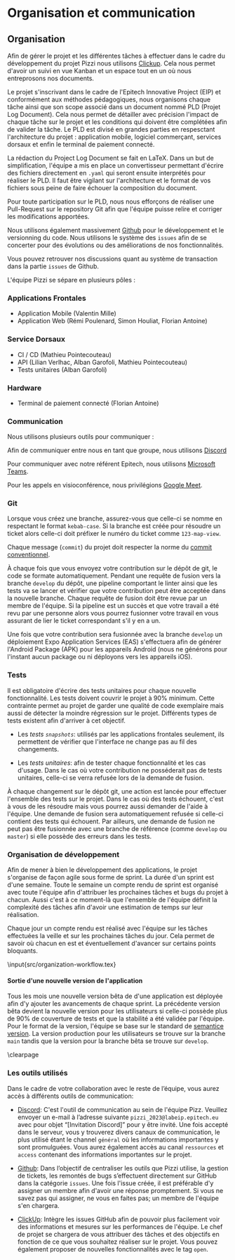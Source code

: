 # Organisation et communication

## Organisation

Afin de gérer le projet et les différentes tâches à effectuer dans le cadre du développement du projet Pizzi nous utilisons [Clickup](https://clickup.com). Cela nous permet d'avoir un suivi en vue Kanban et un espace tout en un où nous entreprosons nos documents.

Le projet s'inscrivant dans le cadre de l'Epitech Innovative Project (EIP) et conformément aux méthodes pédagogiques, nous organisons chaque tâche ainsi que son scope associé dans un document nommé PLD (Projet Log Document). Cela nous permet de détailler avec précision l'impact de chaque tâche sur le projet et les conditions qui doivent être complétées afin de valider la tâche. Le PLD est divisé en grandes parties en respesctant l'architecture du projet : application mobile, logiciel commerçant, services dorsaux et enfin le terminal de paiement connecté.

La rédaction du Project Log Document se fait en LaTeX. Dans un but de simplification, l'équipe a mis en place un convertisseur permettant d'écrire des fichiers directement en `.yaml` qui seront ensuite interprétés pour réaliser le PLD. Il faut être vigilant sur l'architecture et le format de vos fichiers sous peine de faire échouer la composition du document.

Pour toute participation sur le PLD, nous nous efforçons de réaliser une Pull-Request sur le repository Git afin que l'équipe puisse relire et corriger les modifications apportées.

Nous utilisons également massivement [Github](https://github.com) pour le développement et le versionning du code. Nous utilisons le système des `issues` afin de se concerter pour des évolutions ou des améliorations de nos fonctionnalités. 

Vous pouvez retrouver nos discussions quant au système de transaction dans la partie `issues` de Github.

L'équipe Pizzi se sépare en plusieurs pôles :

### Applications Frontales

- Application Mobile (Valentin Mille)
- Application Web (Rémi Poulenard, Simon Houliat, Florian Antoine)

### Service Dorsaux

- CI / CD (Mathieu Pointecouteau)
- API (Lilian Verlhac, Alban Garofoli, Mathieu Pointecouteau)
- Tests unitaires (Alban Garofoli)

### Hardware

- Terminal de paiement connecté (Florian Antoine)

### Communication

Nous utilisons plusieurs outils pour communiquer :

Afin de communiquer entre nous en tant que groupe, nous utilisons [Discord](https://discord.com)

Pour communiquer avec notre référent Epitech, nous utilisons [Microsoft Teams](https://www.microsoft.com/fr-fr/microsoft-teams/group-chat-software).

Pour les appels en visioconférence, nous privilégions [Google Meet](https://meet.google.com).

### Git

Lorsque vous créez une branche, assurez-vous que celle-ci se nomme en respectant le format `kebab-case`. Si la branche est créée pour résoudre un ticket alors celle-ci doit préfixer le numéro du ticket comme `123-map-view`.

Chaque message (`commit`) du projet doit respecter la norme du [commit conventionnel](https://www.conventionalcommits.org/en/v1.0.0/).

À chaque fois que vous envoyez votre contribution sur le dépôt de git, le code se formate automatiquement. Pendant une requête de fusion vers la branche `develop` du dépôt, une pipeline comportant le linter ainsi que les tests va se lancer et vérifier que votre contribution peut être acceptée dans la nouvelle branche. Chaque requête de fusion doit être revue par un membre de l'équipe. Si la pipeline est un succès et que votre travail a été revu par une personne alors vous pourrez fusionner votre travail en vous assurant de lier le ticket correspondant s'il y en a un.

Une fois que votre contribution sera fusionnée avec la branche `develop` un déploiement Expo Application Services (EAS) s'effectuera afin de générer l'Android Package (APK) pour les appareils Android (nous ne générons pour l'instant aucun package ou ni déployons vers les appareils iOS).

### Tests

Il est obligatoire d'écrire des tests unitaires pour chaque nouvelle fonctionnalité. Les tests doivent couvrir le projet à 90% minimum. Cette contrainte permet au projet de garder une qualité de code exemplaire mais aussi de détecter la moindre régression sur le projet. Différents types de tests existent afin d'arriver à cet objectif.

- Les *tests `snapshots`*: utilisés par les applications frontales seulement, ils permettent de vérifier que l'interface ne change pas au fil des changements.

- Les *tests unitaires*: afin de tester chaque fonctionnalité et les cas d'usage. Dans le cas où votre contribution ne posséderait pas de tests unitaires, celle-ci se verra refusée lors de la demande de fusion.

À chaque changement sur le dépôt git, une action est lancée pour effectuer l'ensemble des tests sur le projet. Dans le cas où des tests échouent, c'est à vous de les résoudre mais vous pourrez aussi demander de l'aide à l'équipe. Une demande de fusion sera automatiquement refusée si celle-ci contient des tests qui échouent. Par ailleurs, une demande de fusion ne peut pas être fusionnée avec une branche de référence (comme `develop` ou `master`) si elle possède des erreurs dans les tests.

### Organisation de développement

Afin de mener à bien le développement des applications, le projet s'organise de façon agile sous forme de sprint. La durée d'un sprint est d'une semaine. Toute le semaine un compte rendu de sprint est organisé avec toute l'équipe afin d'attribuer les prochaines tâches et bugs du projet à chacun. Aussi c'est à ce moment-là que l'ensemble de l'équipe définit la complexité des tâches afin d'avoir une estimation de temps sur leur réalisation.

Chaque jour un compte rendu est réalisé avec l'équipe sur les tâches effectuées la veille et sur les prochaines tâches du jour. Cela permet de savoir où chacun en est et éventuellement d'avancer sur certains points bloquants.

\input{src/organization-workflow.tex}

#### Sortie d'une nouvelle version de l'application

Tous les mois une nouvelle version bêta de d'une application est déployée afin d'y ajouter les avancements de chaque sprint. La précédente version bêta devient la nouvelle version pour les utilisateurs si celle-ci possède plus de 90% de couverture de tests et que la stabilité a été validée par l'équipe. Pour le format de la version, l'équipe se base sur le standard de [semantice version](https://semver.org.). La version production pour les utilisateurs se trouve sur la branche `main` tandis que la version pour la branche bêta se trouve sur `develop`.

\clearpage

### Les outils utilisés

Dans le cadre de votre collaboration avec le reste de l’équipe, vous aurez accès à différents outils de communication:

- [Discord](https://discord.com): C'est l'outil de communication au sein de l'équipe Pizz. Veuillez envoyer un e-mail à l’adresse suivante `pizzi_2023@labeip.epitech.eu` avec pour objet “[Invitation Discord]” pour y être invité. Une fois accepté dans le serveur, vous y trouverez divers canaux de communication, le plus utilisé étant le channel `général` où les informations importantes y sont promulguées. Vous aurez également accès au canal `ressources` et `access` contenant des informations importantes sur le projet.

- [Github](https://github.com/): Dans l’objectif de centraliser les outils que Pizzi utilise, la gestion de tickets, les remontés de bugs s’effectuent directement sur GitHub dans la catégorie `issues`. Une fois l'issue créée, il est préférable d'y assigner un membre afin d'avoir une réponse promptement. Si vous ne savez pas qui assigner, ne vous en faites pas; un membre de l'équipe s'en chargera.

- [ClickUp](https://clickup.com): Intègre les issues GitHub afin de pouvoir plus facilement voir des informations et mesures sur les performances de l'équipe. Le chef de projet se chargera de vous attribuer des tâches et des objectifs en fonction de ce que vous souhaitez réaliser sur le projet. Vous pouvez également proposer de nouvelles fonctionnalités avec le tag `open`.